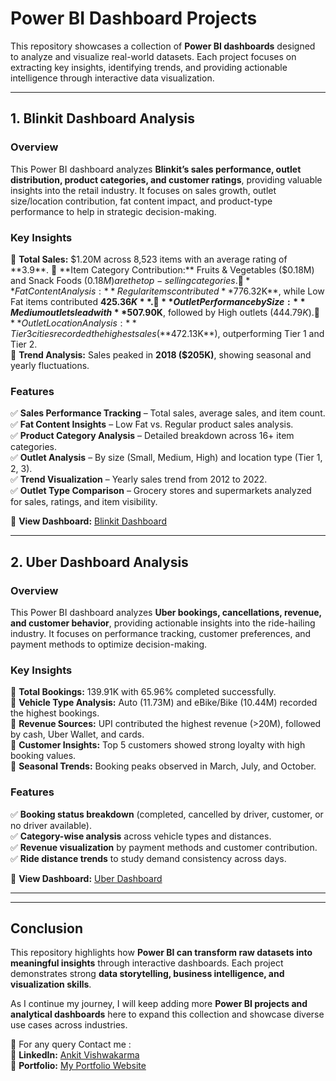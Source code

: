 # **Power BI Dashboard Projects**

This repository showcases a collection of **Power BI dashboards** designed to analyze and visualize real-world datasets. Each project focuses on extracting key insights, identifying trends, and providing actionable intelligence through interactive data visualization.

---

## **1. Blinkit Dashboard Analysis**

### **Overview**
This Power BI dashboard analyzes **Blinkit’s sales performance, outlet distribution, product categories, and customer ratings**, providing valuable insights into the retail industry. It focuses on sales growth, outlet size/location contribution, fat content impact, and product-type performance to help in strategic decision-making.

### **Key Insights**
🔹 **Total Sales:** $1.20M across 8,523 items with an average rating of **3.9**.  
🔹 **Item Category Contribution:** Fruits & Vegetables ($0.18M) and Snack Foods ($0.18M) are the top-selling categories.  
🔹 **Fat Content Analysis:** Regular items contributed **$776.32K**, while Low Fat items contributed **$425.36K**.  
🔹 **Outlet Performance by Size:** Medium outlets lead with **$507.90K**, followed by High outlets ($444.79K).  
🔹 **Outlet Location Analysis:** Tier 3 cities recorded the highest sales (**$472.13K**), outperforming Tier 1 and Tier 2.  
🔹 **Trend Analysis:** Sales peaked in **2018 ($205K)**, showing seasonal and yearly fluctuations.  

### **Features**
✅ **Sales Performance Tracking** – Total sales, average sales, and item count.  
✅ **Fat Content Insights** – Low Fat vs. Regular product sales analysis.  
✅ **Product Category Analysis** – Detailed breakdown across 16+ item categories.  
✅ **Outlet Analysis** – By size (Small, Medium, High) and location type (Tier 1, 2, 3).  
✅ **Trend Visualization** – Yearly sales trend from 2012 to 2022.  
✅ **Outlet Type Comparison** – Grocery stores and supermarkets analyzed for sales, ratings, and item visibility.  

🔗 **View Dashboard:** [Blinkit Dashboard](https://app.powerbi.com/view?r=eyJrIjoiMzZiNjE4YzItYzYyMy00ZDgxLTg5YTQtMTFlYzE3ZjI4NmI0IiwidCI6IjU3ZjljNGQzLWIyNGMtNGZhNy04YzQzLWI4N2I5Mjg0NTQ0MSJ9)

---

## **2. Uber Dashboard Analysis**  
### **Overview**  
This Power BI dashboard analyzes **Uber bookings, cancellations, revenue, and customer behavior**, providing actionable insights into the ride-hailing industry. It focuses on performance tracking, customer preferences, and payment methods to optimize decision-making.  

### **Key Insights**  
🔹 **Total Bookings:** 139.91K with 65.96% completed successfully.  
🔹 **Vehicle Type Analysis:** Auto (11.73M) and eBike/Bike (10.44M) recorded the highest bookings.  
🔹 **Revenue Sources:** UPI contributed the highest revenue (>20M), followed by cash, Uber Wallet, and cards.  
🔹 **Customer Insights:** Top 5 customers showed strong loyalty with high booking values.  
🔹 **Seasonal Trends:** Booking peaks observed in March, July, and October.  

### **Features**  
✅ **Booking status breakdown** (completed, cancelled by driver, customer, or no driver available).  
✅ **Category-wise analysis** across vehicle types and distances.  
✅ **Revenue visualization** by payment methods and customer contribution.  
✅ **Ride distance trends** to study demand consistency across days.  

🔗 **View Dashboard:** [Uber Dashboard](https://app.powerbi.com/view?r=eyJrIjoiZTU4NWVlODMtZDZmOS00ZGFjLTg2MjctMmFkYTMwMzA2MGYxIiwidCI6IjZhZGJkNDg0LWRkYWMtNDIxZi1hYjRiLWZmMmUwYzE2MGI2YyJ9)  

---



---

## **Conclusion**
This repository highlights how **Power BI can transform raw datasets into meaningful insights** through interactive dashboards. Each project demonstrates strong **data storytelling, business intelligence, and visualization skills**.  

As I continue my journey, I will keep adding more **Power BI projects and analytical dashboards** here to expand this collection and showcase diverse use cases across industries.  

📌 For any query Contact me :  
🔗 **LinkedIn:** [Ankit Vishwakarma](https://www.linkedin.com/in/ankit-vishwakarma4591/)  
🔗 **Portfolio:** [My Portfolio Website](https://ankit-portfolio-7d8377.netlify.app/)  

